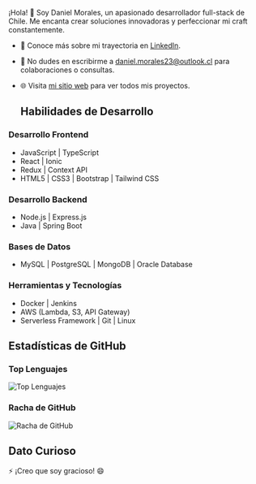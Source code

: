 ¡Hola! 👋 Soy Daniel Morales, un apasionado desarrollador full-stack de Chile. Me encanta crear soluciones innovadoras y perfeccionar mi craft constantemente.
- 💼 Conoce más sobre mi trayectoria en [LinkedIn](https://www.linkedin.com/in/daniel-23dma/).
- 📧 No dudes en escribirme a [daniel.morales23@outlook.cl](mailto:daniel.morales23@outlook.cl) para colaboraciones o consultas.
- 🌐 Visita [mi sitio web](https://dmaportafolioweb.000webhostapp.com/) para ver todos mis proyectos.

  ## Habilidades de Desarrollo

### Desarrollo Frontend
- JavaScript | TypeScript
- React | Ionic
- Redux | Context API
- HTML5 | CSS3 | Bootstrap | Tailwind CSS

### Desarrollo Backend
- Node.js | Express.js
- Java | Spring Boot

### Bases de Datos
- MySQL | PostgreSQL | MongoDB | Oracle Database

### Herramientas y Tecnologías
- Docker | Jenkins
- AWS (Lambda, S3, API Gateway)
- Serverless Framework | Git | Linux

 ## Estadísticas de GitHub

### Top Lenguajes
![Top Lenguajes](https://github-readme-stats.vercel.app/api/top-langs/?username=dani6777&layout=compact)

### Racha de GitHub
![Racha de GitHub](https://github-readme-streak-stats.herokuapp.com/?user=dani6777)

## Dato Curioso
⚡ ¡Creo que soy gracioso! 😄

